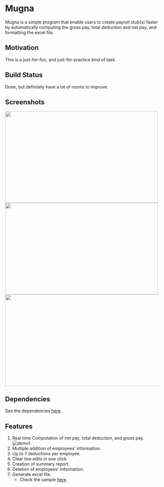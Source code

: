 # Mugna
Mugna is a simple program that enable users to create payroll stub(s) faster by automatically computing the gross pay, total deduction and net pay, and formatting the excel file.

## Motivation
This is a just-for-fun, and just-for-practice kind of task.

## Build Status
Done, but definitely have a lot of rooms to improve.

## Screenshots
<img width="500" height="300" src="https://user-images.githubusercontent.com/80801050/133080288-d6bc3a6e-8f3d-474a-a04b-804d7eaa3d25.png">
<img width="500" height="300" src="https://user-images.githubusercontent.com/80801050/133080963-b02c4e87-ed9f-4e80-9b7a-59f7adb83843.png">
<img width="1200" height="300" src="https://user-images.githubusercontent.com/80801050/133080690-44fe0770-6f24-4e34-a72b-d652d14441c4.png">

## Dependencies
See the dependencies [here](https://github.com/chraem/Mugna/blob/main/Pipfile).

## Features
1. Real time Computation of net pay, total deduction, and gross pay.
![demo1](https://user-images.githubusercontent.com/80801050/133085156-a2cbfac7-3e6f-495e-9ffe-d34d50fad136.gif)
2. Multiple addition of employees' information.
3. Up to 7 deductions per employee.
4. Clear line edits in one click.
5. Creation of summary report.
6. Deletion of employees' information.
7. Generate excel file.
    - Check the sample [here](https://github.com/chraem/Mugna/blob/main/demo/demo.pdf).

